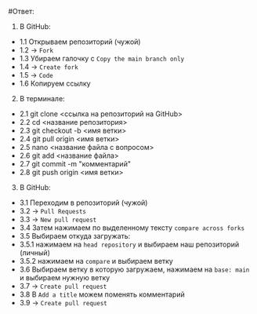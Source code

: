 #Ответ:
1. В GitHub:
* 1.1 Открываем репозиторий (чужой)
* 1.2 -> `Fork`
* 1.3 Убираем галочку с `Copy the main branch only`
* 1.4 -> `Create fork`
* 1.5 -> `Code`
* 1.6 Копируем ссылку
2. В терминале:
* 2.1 git clone <ссылка на репозиторий на GitHub>
* 2.2 cd <название репозитория>
* 2.3 git checkout -b <имя ветки>
* 2.4 git pull origin <имя ветки>
* 2.5 nano <название файла с вопросом>
* 2.6 git add <название файла>
* 2.7 git commit -m "комментарий"
* 2.8 git push origin <имя ветки>
3. В GitHub:
* 3.1 Переходим в репозиторий (чужой)
* 3.2 -> `Pull Requests`
* 3.3 -> `New pull request`
* 3.4 Затем нажимаем по выделенному тексту `compare across forks`
* 3.5 Выбираем откуда загружать:
*   3.5.1 нажимаем на `head repository` и выбираем наш репозиторий (личный)
*   3.5.2 нажимаем на `compare` и выбираем ветку
* 3.6 Выбираем ветку в которую загружаем, нажимаем на `base: main` и выбираем нужную ветку
* 3.7 -> `Create pull request`
* 3.8 В `Add a title` можем поменять комментарий
* 3.9 -> `Create pull request`


